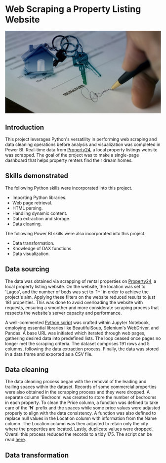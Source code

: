 # Web Scraping a Property Listing Website
![](intro.jpg)
## Introduction
This project leverages Python's versatility in performing web scraping and data cleaning operations before analysis and visualization was completed in Power BI. Real-time data from [Property24](https://www.property24.com.ng/1-bedroom-properties-to-rent-in-lagos-p37?), a local property listings website was scrapped. The goal of the project was to make a single-page dashboard that helps property renters find their dream homes.
## Skills demonstrated
The following Python skills were incorporated into this project.
- Importing Python libraries.
- Web page retrieval.
- HTML parsing.
- Handling dynamic content.
- Data extraction and storage.
- Data cleaning.

The following Power BI skills were also incorporated into this project.
- Data transformation.
- Knowledge of DAX functions.
- Data visualization.
## Data sourcing
The data was obtained via scrapping of rental properties on [Property24](https://www.property24.com.ng/1-bedroom-properties-to-rent-in-lagos-p37?), a local property listing website. On the website, the location was set to 'Lagos', and the number of beds was set to '1+' in order to achieve the project's aim. Applying these filters on the website reduced results to just 181 properties. This was done to avoid overloading the website with requests, ensuring a smoother and more considerate scraping process that respects the website's server capacity and performance.

A well-commented [Python script](https://github.com/emmywritescode/Web-Scraping-a-Property-Listing-Website/blob/main/Web%20Scraping%20a%20Property%20Listing%20Website.ipynb) was crafted within Jupyter Notebook, employing essential libraries like BeautifulSoup, Selenium's WebDriver, and Pandas. A base URL  was initiated which iterated through web pages, gathering desired data into predefined lists. The loop ceased once pages no longer met the scraping criteria. The dataset comprises 191 rows and 5 columns, following the data extraction process. Finally, the data was stored in a data frame and exported as a CSV file.
## Data cleaning
The data cleaning process began with the removal of the leading and trailing spaces within the dataset. Records of some commercial properties were also obtained in the scrapping process and they were dropped. A separate column 'Bedroom' was created to store the number of bedrooms in each property. To clean the Price column, a function was defined to take care of the '₦' prefix and the spaces while some price values were adjusted properly to align with the data consistency. A function was also defined to replace null values in the Location column  with information from the Name column. The Location column was then adjusted to retain only the city where the properties are located. Lastly, duplicate values were dropped. Overall this process reduced the records to a tidy 175. The script can be read [here](https://github.com/emmywritescode/Web-Scraping-a-Property-Listing-Website/blob/main/Cleaning%20the%20Dataset.ipynb).
## Data transformation








